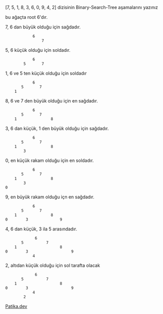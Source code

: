 [7, 5, 1, 8, 3, 6, 0, 9, 4, 2] dizisinin Binary-Search-Tree aşamalarını yazınız

bu ağaçta root 6'dır.

7, 6 dan büyük olduğu için sağdadır.

                6
                    7

5, 6 küçük olduğu için soldadır.

                6
            5       7

1, 6 ve 5 ten küçük olduğu için soldadır

                6
           5       7
        1

8, 6 ve 7 den büyük olduğu için en sağdadır.

                6
           5       7
        1               8

3, 6 dan küçük, 1 den büyük olduğu için sağdadır.

                6
           5       7
        1               8
            3


0, en küçük rakam olduğu için en soldadır.

                6
           5       7
        1               8
            3
    0


9, en büyük rakam olduğu içn en sağdadır.

                6
           5       7
        1               8
    0        3              9
    

4, 6 dan küçük, 3 ila 5 arasındadır.

                 6
           5          7
        1                   8
    0        3                   9
                4


2, altıdan küçük olduğu için sol tarafta olacak

                 6
           5          7
        1                   8
    0        3                   9
                4
            2


[Patika.dev](http://www.patika.dev)